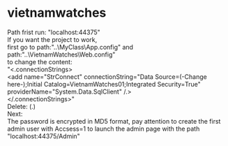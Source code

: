 # vietnamwatches
Path frist run: "localhost:44375"<br />
If you want the project to work,<br />
first go to path:"..\MyClass\App.config" and path:"..\VietnamWatches\Web.config"<br />
to change the content:<br />
"<.connectionStrings><br />
		<add name="StrConnect" connectionString="Data Source=(-Change here-);Initial Catalog=VietnamWatches01;Integrated Security=True" providerName="System.Data.SqlClient" /.><br />
	</.connectionStrings>"<br />
	Delete: (.)<br />
Next:<br />
The password is encrypted in MD5 format, pay attention to create the first admin user with Accsess=1 to launch the admin page with the path "localhost:44375/Admin"<br />
